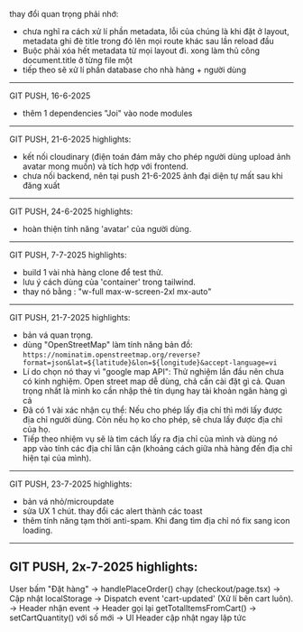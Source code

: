 thay đổi quan trọng phải nhớ: 
- chưa nghĩ ra cách xử lí phần metadata, lỗi của chúng là khi đặt ở layout, 
metadata ghi đè title trong đó lên mọi route khác sau lần reload đầu
- Buộc phải xóa hết metadata từ mọi layout đi. xong làm thủ công document.title ở từng file một
- tiếp theo sẽ xử lí phần database cho nhà hàng + người dùng


--------------------------------------------------------------------------------
GIT PUSH, 16-6-2025
- thêm 1 dependencies "Joi" vào node modules

--------------------------------------------------------------------------------
GIT PUSH, 21-6-2025 highlights:
- kết nối cloudinary (điện toán đám mây cho phép người dùng upload ảnh avatar mong muốn)
và tích hợp với frontend.
- chưa nối backend, nên tại push 21-6-2025 ảnh đại diện tự mất sau khi đăng xuất

--------------------------------------------------------------------------------
GIT PUSH, 24-6-2025 highlights:
- hoàn thiện tính năng 'avatar' của người dùng.

--------------------------------------------------------------------------------
GIT PUSH, 7-7-2025 highlights:
- build 1 vài nhà hàng clone để test thử.
- lưu ý cách dùng của 'container' trong tailwind.
- thay nó bằng : "w-full  max-w-screen-2xl  mx-auto" 

--------------------------------------------------------------------------------
GIT PUSH, 21-7-2025 highlights: 
- bản vá quan trọng.
- dùng "OpenStreetMap" làm tính năng bản đồ: `https://nominatim.openstreetmap.org/reverse?format=json&lat=${latitude}&lon=${longitude}&accept-language=vi`
- Lí do chọn nó thay vì "google map API": Thử nghiệm lần đầu nên chưa có kinh nghiệm. 
Open street map dễ dùng, chả cần cài đặt gì cả. Quan trọng nhất là mình ko cần nhập thẻ
tín dụng hay tài khoản ngân hàng gì cả
- Đã có 1 vài xác nhận cụ thể: Nếu cho phép lấy địa chỉ thì mới lấy được địa chỉ người dùng.
Còn nếu họ ko cho phép, sẽ chưa lấy được địa chỉ của họ.
- Tiếp theo nhiệm vụ sẽ là tìm cách lấy ra địa chỉ của mình và dùng nó app vào tính các
địa chỉ lân cận (khoảng cách giữa nhà hàng đến địa chỉ hiện tại của mình).


--------------------------------------------------------------------------------
GIT PUSH, 23-7-2025 highlights: 
- bản vá nhỏ/microupdate
- sửa UX 1 chút. thay đổi các alert thành các toast
- thêm tính năng tạm thời anti-spam. Khi đang tìm địa chỉ nó fix sang icon loading.

-----------------------------------------------------------------------------
GIT PUSH, 2x-7-2025 highlights: 
-----------------------------------------------------------------------------
User bấm "Đặt hàng" 
→ handlePlaceOrder() chạy (checkout/page.tsx)
→ Cập nhật localStorage 
→ Dispatch event 'cart-updated' (Xử lí bên cart luôn).
→ Header nhận event
→ Header gọi lại getTotalItemsFromCart()
→ setCartQuantity() với số mới
→ UI Header cập nhật ngay lập tức
